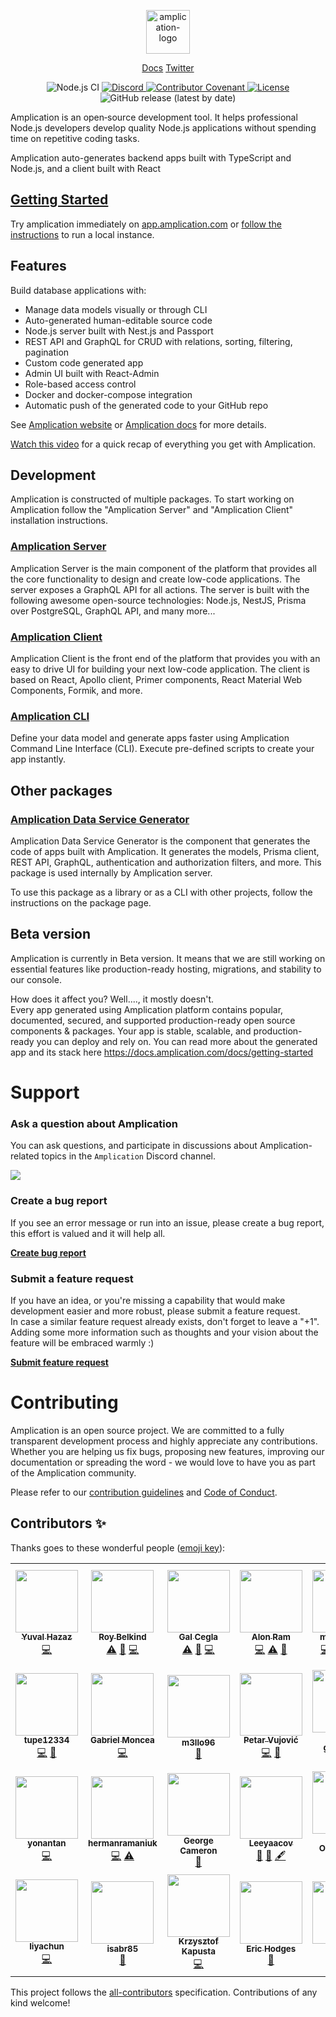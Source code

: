 <p align="center">

  <a href="https://amplication.com" target="_blank">
    <img alt="amplication-logo" height="70" alt="Amplication Logo" src="https://amplication.com/assets/amplication-logo-purple.svg"/>
  </a>
</p>
<p align="center">
    <a href="https://docs.amplication.com/docs/">Docs</a> <a href="https://twitter.com/amplication">Twitter</a>
</p>
<p align="center">
  <img src="https://github.com/amplication/amplication/workflows/Node.js%20CI/badge.svg" alt="Node.js CI">
  <a href="https://discord.gg/Z2CG3rUFnu">
    <img src="https://img.shields.io/discord/757179260417867879?label=discord" alt="Discord">
  </a>
  <a href="code_of_conduct.md">
    <img src="https://img.shields.io/badge/Contributor%20Covenant-v2.0%20adopted-ff69b4.svg" alt="Contributor Covenant">
  </a>
  <a href="https://opensource.org/licenses/Apache-2.0">
    <img src="https://img.shields.io/badge/License-Apache%202.0-blue.svg" alt="License">
  </a>
  <img alt="GitHub release (latest by date)" src="https://img.shields.io/github/v/release/amplication/amplication?color=purple">
</p>
<!-- ALL-CONTRIBUTORS-BADGE:START - Do not remove or modify this section -->

<!-- ALL-CONTRIBUTORS-BADGE:END -->
Amplication is an open‑source development tool. It helps professional Node.js developers develop quality Node.js applications without spending time on repetitive coding tasks.

Amplication auto-generates backend apps built with TypeScript and Node.js, and a client built with React

## [Getting Started](https://docs.amplication.com/docs/getting-started)

Try amplication immediately on [app.amplication.com](http://app.amplication.com/)
or [follow the instructions](#development) to run a local instance.

## Features

Build database applications with:

- Manage data models visually or through CLI
- Auto-generated human-editable source code
- Node.js server built with Nest.js and Passport
- REST API and GraphQL for CRUD with relations, sorting, filtering, pagination
- Custom code generated app
- Admin UI built with React-Admin
- Role-based access control
- Docker and docker-compose integration
- Automatic push of the generated code to your GitHub repo

See [Amplication website](http://amplication.com/) or [Amplication docs](http://docs.amplication.com/) for more details.

[Watch this video](https://youtu.be/tKGeLXoPr94) for a quick recap of everything you get with Amplication.

## Development

Amplication is constructed of multiple packages. To start working on Amplication follow the "Amplication Server" and "Amplication Client" installation instructions.

### [Amplication Server](./packages/amplication-server/README.md)

Amplication Server is the main component of the platform that provides all the core functionality to design and create low-code applications.
The server exposes a GraphQL API for all actions. The server is built with the following awesome open-source technologies: Node.js, NestJS, Prisma over PostgreSQL, GraphQL API, and many more...

### [Amplication Client](./packages/amplication-client/README.md)

Amplication Client is the front end of the platform that provides you with an easy to drive UI for building your next low-code application.
The client is based on React, Apollo client, Primer components, React Material Web Components, Formik, and more.

### [Amplication CLI](./packages/amplication-cli/README.md)

Define your data model and generate apps faster using Amplication Command Line Interface (CLI). Execute pre-defined scripts to create your app instantly.

## Other packages

### [Amplication Data Service Generator](./packages/amplication-data-service-generator/README.md)

Amplication Data Service Generator is the component that generates the code of apps built with Amplication. It generates the models, Prisma client, REST API, GraphQL, authentication and authorization filters, and more. This package is used internally by Amplication server.

To use this package as a library or as a CLI with other projects, follow the instructions on the package page.

## Beta version

Amplication is currently in Beta version. It means that we are still working on essential features like production-ready hosting, migrations, and stability to our console.

How does it affect you? Well...., it mostly doesn't.<br />
Every app generated using Amplication platform contains popular, documented, secured, and supported production-ready open source components & packages. Your app is stable, scalable, and production-ready you can deploy and rely on. You can read more about the generated app and its stack here https://docs.amplication.com/docs/getting-started

# Support

### Ask a question about Amplication

You can ask questions, and participate in discussions about Amplication-related topics in the `Amplication` Discord channel.

<a href="https://discord.gg/Z2CG3rUFnu"><img src="https://amplication.com/assets/images/discord_banner_purple.svg" /></a>

### Create a bug report

If you see an error message or run into an issue, please create a bug report, this effort is valued and it will help all.

[**Create bug report**](https://github.com/amplication/amplication/issues/new?assignees=&labels=type%3A%20bug&template=bug_report.md&title=)

### Submit a feature request

If you have an idea, or you're missing a capability that would make development easier and more robust, please submit a feature request.<br/>
In case a similar feature request already exists, don't forget to leave a "+1". Adding some more information such as thoughts and your vision about the feature will be embraced warmly :)

[**Submit feature request**](https://github.com/amplication/amplication/issues/new?assignees=&labels=type%3A%20feature%20request&template=feature_request.md&title=)

# Contributing

Amplication is an open source project. We are committed to a fully transparent development process and highly appreciate any contributions. Whether you are helping us fix bugs, proposing new features, improving our documentation or spreading the word - we would love to have you as part of the Amplication community.

Please refer to our [contribution guidelines](./CONTRIBUTING.md) and [Code of Conduct](./code_of_conduct.md).




## Contributors ✨

Thanks goes to these wonderful people ([emoji key](https://allcontributors.org/docs/en/emoji-key)):

<!-- ALL-CONTRIBUTORS-LIST:START - Do not remove or modify this section -->
<!-- prettier-ignore-start -->
<!-- markdownlint-disable -->
<table>
  <tr>
    <td align="center"><a href="https://amplication.com/"><img src="https://avatars.githubusercontent.com/u/43705455?v=4?s=100" width="100px;" alt=""/><br /><sub><b>Yuval Hazaz</b></sub></a><br /><a href="https://github.com/amplication/amplication/commits?author=yuval-hazaz" title="Code">💻</a></td>
    <td align="center"><a href="https://github.com/belkind27"><img src="https://avatars.githubusercontent.com/u/71218434?v=4?s=100" width="100px;" alt=""/><br /><sub><b>Roy Belkind</b></sub></a><br /><a href="https://github.com/amplication/amplication/commits?author=belkind27" title="Tests">⚠️</a> <a href="https://github.com/amplication/amplication/issues?q=author%3Abelkind27" title="Bug reports">🐛</a> <a href="https://github.com/amplication/amplication/commits?author=belkind27" title="Code">💻</a></td>
    <td align="center"><a href="http://cegla.me"><img src="https://avatars.githubusercontent.com/u/62651890?v=4?s=100" width="100px;" alt=""/><br /><sub><b>Gal Cegla</b></sub></a><br /><a href="https://github.com/amplication/amplication/commits?author=GalCegla" title="Tests">⚠️</a> <a href="https://github.com/amplication/amplication/issues?q=author%3AGalCegla" title="Bug reports">🐛</a> <a href="https://github.com/amplication/amplication/commits?author=GalCegla" title="Code">💻</a></td>
    <td align="center"><a href="https://github.com/alonram"><img src="https://avatars.githubusercontent.com/u/40050499?v=4?s=100" width="100px;" alt=""/><br /><sub><b>Alon Ram</b></sub></a><br /><a href="https://github.com/amplication/amplication/commits?author=alonram" title="Code">💻</a> <a href="https://github.com/amplication/amplication/commits?author=alonram" title="Tests">⚠️</a> <a href="https://github.com/amplication/amplication/issues?q=author%3Aalonram" title="Bug reports">🐛</a> </td>
    <td align="center"><a href="https://github.com/meeroslava"><img src="https://avatars.githubusercontent.com/u/20791516?v=4?s=100" width="100px;" alt=""/><br /><sub><b>meeroslava</b></sub></a><br /><a href="https://github.com/amplication/amplication/commits?author=meeroslava" title="Code">💻</a> <a href="https://github.com/amplication/amplication/commits?author=meeroslava" title="Tests">⚠️</a> <a href="https://github.com/amplication/amplication/issues?q=author%3Ameeroslava" title="Bug reports">🐛</a> <a href="#content-meeroslava" title="Content">🖋</a></td>
    <td align="center"><a href="https://github.com/udanna"><img src="https://avatars.githubusercontent.com/u/8627181?v=4?s=100" width="100px;" alt=""/><br /><sub><b>danna</b></sub></a><br /><a href="https://github.com/amplication/amplication/commits?author=udanna" title="Documentation">📖</a></td>
    <td align="center"><a href="https://github.com/almogbhl"><img src="https://avatars.githubusercontent.com/u/32982671?v=4?s=100" width="100px;" alt=""/><br /><sub><b>Almog Langleben</b></sub></a><br /><a href="https://github.com/amplication/amplication/commits?author=almogbhl" title="Code">💻</a></td>
  </tr>
  <tr>
    <td align="center"><a href="https://github.com/tupe12334"><img src="https://avatars.githubusercontent.com/u/61761153?v=4?s=100" width="100px;" alt=""/><br /><sub><b>tupe12334</b></sub></a><br /><a href="https://github.com/amplication/amplication/commits?author=tupe12334" title="Code">💻</a> <a href="https://github.com/amplication/amplication/issues?q=author%3Atupe12334" title="Bug reports">🐛</a></td>
    <td align="center"><a href="https://github.com/gabrielmoncea"><img src="https://avatars.githubusercontent.com/u/39256258?v=4?s=100" width="100px;" alt=""/><br /><sub><b>Gabriel Moncea</b></sub></a><br /><a href="https://github.com/amplication/amplication/commits?author=gabrielmoncea" title="Code">💻</a></td>
    <td align="center"><a href="https://github.com/m3llo96"><img src="https://avatars.githubusercontent.com/u/66171850?v=4?s=100" width="100px;" alt=""/><br /><sub><b>m3llo96</b></sub></a><br /><a href="https://github.com/amplication/amplication/commits?author=m3llo96" title="Documentation">📖</a></td>
    <td align="center"><a href="http://petarvujović"><img src="https://avatars.githubusercontent.com/u/36507050?v=4?s=100" width="100px;" alt=""/><br /><sub><b>Petar Vujović</b></sub></a><br /><a href="https://github.com/amplication/amplication/commits?author=petarvujovic98" title="Code">💻</a> <a href="https://github.com/amplication/amplication/issues?q=author%3Apetarvujovic98" title="Bug reports">🐛</a></td>
    <td align="center"><a href="https://github.com/yam-golombek"><img src="https://avatars.githubusercontent.com/u/71834570?v=4?s=100" width="100px;" alt=""/><br /><sub><b>yam-golombek</b></sub></a><br /><a href="https://github.com/amplication/amplication/commits?author=yam-golombek" title="Documentation">📖</a></td>
    <td align="center"><a href="http://aniddan.com"><img src="https://avatars.githubusercontent.com/u/12671072?v=4?s=100" width="100px;" alt=""/><br /><sub><b>Iddan Aaronsohn</b></sub></a><br /><a href="https://github.com/amplication/amplication/commits?author=iddan" title="Code">💻</a> <a href="https://github.com/amplication/amplication/issues?q=author%3Aiddan" title="Bug reports">🐛</a> <a href="#content-iddan" title="Content">🖋</a></td>
    <td align="center"><a href="http://Timdurward.github.io"><img src="https://avatars.githubusercontent.com/u/11514270?v=4?s=100" width="100px;" alt=""/><br /><sub><b>Tim Durward</b></sub></a><br /><a href="https://github.com/amplication/amplication/commits?author=TimDurward" title="Code">💻</a> <a href="#infra-TimDurward" title="Infrastructure (Hosting, Build-Tools, etc)">🚇</a> <a href="https://github.com/amplication/amplication/commits?author=TimDurward" title="Documentation">📖</a></td>
  </tr>
  <tr>
    <td align="center"><a href="https://github.com/yonantan"><img src="https://avatars.githubusercontent.com/u/9935021?v=4?s=100" width="100px;" alt=""/><br /><sub><b>yonantan</b></sub></a><br /><a href="https://github.com/amplication/amplication/commits?author=yonantan" title="Code">💻</a></td>
    <td align="center"><a href="https://github.com/hermanramaniuk"><img src="https://avatars.githubusercontent.com/u/82475478?v=4?s=100" width="100px;" alt=""/><br /><sub><b>hermanramaniuk</b></sub></a><br /><a href="https://github.com/amplication/amplication/commits?author=hermanramaniuk" title="Code">💻</a> <a href="https://github.com/amplication/amplication/commits?author=hermanramaniuk" title="Tests">⚠️</a></td>
    <td align="center"><a href="https://www.linkedin.com/profile/view?id=AAIAABLBfC4BE232yLpsGEF-dPR_QMXNvqrVucM&trk=nav_responsive_tab_profile_pic"><img src="https://avatars.githubusercontent.com/u/8780812?v=4?s=100" width="100px;" alt=""/><br /><sub><b>George Cameron</b></sub></a><br /><a href="https://github.com/amplication/amplication/commits?author=georgewritescode" title="Documentation">📖</a></td>
    <td align="center"><a href="https://github.com/Leeyaacov"><img src="https://avatars.githubusercontent.com/u/65485193?v=4?s=100" width="100px;" alt=""/><br /><sub><b>Leeyaacov</b></sub></a><br /><a href="https://github.com/amplication/amplication/commits?author=Leeyaacov" title="Documentation">📖</a> <a href="#design-Leeyaacov" title="Design">🎨</a> <a href="#content-Leeyaacov" title="Content">🖋</a></td>
    <td align="center"><a href="https://github.com/noctifer20"><img src="https://avatars.githubusercontent.com/u/18212378?v=4?s=100" width="100px;" alt=""/><br /><sub><b>Mikayel Ohanjanyan </b></sub></a><br /><a href="https://github.com/amplication/amplication/commits?author=noctifer20" title="Code">💻</a></td>
    <td align="center"><a href="https://github.com/lalit8347"><img src="https://avatars.githubusercontent.com/u/74647848?v=4?s=100" width="100px;" alt=""/><br /><sub><b>Lalit C.</b></sub></a><br /><a href="https://github.com/amplication/amplication/commits?author=lalit8347" title="Code">💻</a></td>
    <td align="center"><a href="https://github.com/dabelh"><img src="https://avatars.githubusercontent.com/u/67220861?v=4?s=100" width="100px;" alt=""/><br /><sub><b>dabelh</b></sub></a><br /><a href="https://github.com/amplication/amplication/commits?author=dabelh" title="Tests">⚠️</a></td>
  </tr>
  <tr>
    <td align="center"><a href="https://github.com/liyachun01"><img src="https://avatars.githubusercontent.com/u/7907204?v=4?s=100" width="100px;" alt=""/><br /><sub><b>liyachun</b></sub></a><br /><a href="https://github.com/amplication/amplication/commits?author=liyachun01" title="Code">💻</a></td>
    <td align="center"><a href="https://github.com/isabr85"><img src="https://avatars.githubusercontent.com/u/11903954?v=4?s=100" width="100px;" alt=""/><br /><sub><b>isabr85</b></sub></a><br /><a href="https://github.com/amplication/amplication/commits?author=isabr85" title="Documentation">📖</a></td>
    <td align="center"><a href="http://kapustakrzysztof.pl"><img src="https://avatars.githubusercontent.com/u/53126011?v=4?s=100" width="100px;" alt=""/><br /><sub><b>Krzysztof Kapusta</b></sub></a><br /><a href="https://github.com/amplication/amplication/commits?author=kpk-pl" title="Code">💻</a></td>
    <td align="center"><a href="https://github.com/erichodges"><img src="https://avatars.githubusercontent.com/u/14981329?v=4?s=100" width="100px;" alt=""/><br /><sub><b>Eric Hodges</b></sub></a><br /><a href="https://github.com/amplication/amplication/commits?author=erichodges" title="Documentation">📖</a></td>
    <td align="center"><a href="http://0xflotus.github.io"><img src="https://avatars.githubusercontent.com/u/26602940?v=4?s=100" width="100px;" alt=""/><br /><sub><b>0xflotus</b></sub></a><br /><a href="https://github.com/amplication/amplication/commits?author=0xflotus" title="Documentation">📖</a></td>
  </tr>
</table>

<!-- markdownlint-restore -->
<!-- prettier-ignore-end -->

<!-- ALL-CONTRIBUTORS-LIST:END -->

This project follows the [all-contributors](https://github.com/all-contributors/all-contributors) specification. Contributions of any kind welcome!
